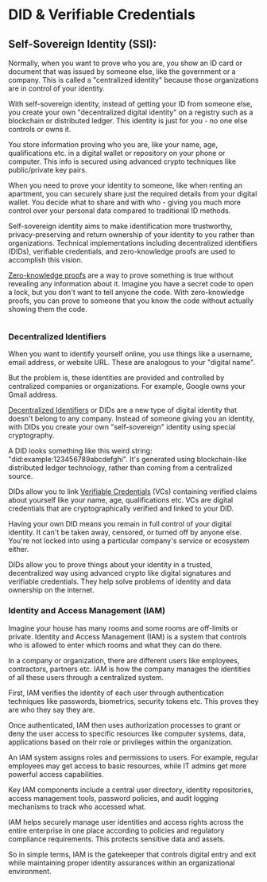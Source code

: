 # DID & Verifiable Credentials

## **Self-Sovereign Identity (SSI):**

Normally, when you want to prove who you are, you show an ID card or document that was issued by someone else, like the government or a company. This is called a "centralized identity" because those organizations are in control of your identity.

With self-sovereign identity, instead of getting your ID from someone else, you create your own "decentralized digital identity" on a registry such as a blockchain or distributed ledger. This identity is just for you - no one else controls or owns it.

You store information proving who you are, like your name, age, qualifications etc. in a digital wallet or repository on your phone or computer. This info is secured using advanced crypto techniques like public/private key pairs.

When you need to prove your identity to someone, like when renting an apartment, you can securely share just the required details from your digital wallet. You decide what to share and with who - giving you much more control over your personal data compared to traditional ID methods.

Self-sovereign identity aims to make identification more trustworthy, privacy-preserving and return ownership of your identity to you rather than organizations. Technical implementations including decentralized identifiers (DIDs), verifiable credentials, and zero-knowledge proofs are used to accomplish this vision.

[Zero-knowledge proofs](https://chain.link/education/zero-knowledge-proof-zkp) are a way to prove something is true without revealing any information about it. Imagine you have a secret code to open a lock, but you don't want to tell anyone the code. With zero-knowledge proofs, you can prove to someone that you know the code without actually showing them the code.&#x20;

<figure><img src="../../.gitbook/assets/Identity-concept.svg.png" alt=""><figcaption></figcaption></figure>

### Decentralized Identifiers

When you want to identify yourself online, you use things like a username, email address, or website URL. These are analogous to your "digital name".

But the problem is, these identities are provided and controlled by centralized companies or organizations. For example, Google owns your Gmail address.

[Decentralized Identifiers](https://www.w3.org/TR/did-core/) or DIDs are a new type of digital identity that doesn't belong to any company. Instead of someone giving you an identity, with DIDs you create your own "self-sovereign" identity using special cryptography.

A DID looks something like this weird string: "did:example:123456789abcdefghi". It's generated using blockchain-like distributed ledger technology, rather than coming from a centralized source.

DIDs allow you to link [Verifiable Credentials](https://www.w3.org/TR/vc-data-model-2.0/) (VCs) containing verified claims about yourself like your name, age, qualifications etc. VCs are digital credentials that are cryptographically verified and linked to your DID.

Having your own DID means you remain in full control of your digital identity. It can't be taken away, censored, or turned off by anyone else. You're not locked into using a particular company's service or ecosystem either.

DIDs allow you to prove things about your identity in a trusted, decentralized way using advanced crypto like digital signatures and verifiable credentials. They help solve problems of identity and data ownership on the internet.

### **Identity and Access Management (IAM)**

Imagine your house has many rooms and some rooms are off-limits or private. Identity and Access Management (IAM) is a system that controls who is allowed to enter which rooms and what they can do there.

In a company or organization, there are different users like employees, contractors, partners etc. IAM is how the company manages the identities of all these users through a centralized system.

First, IAM verifies the identity of each user through authentication techniques like passwords, biometrics, security tokens etc. This proves they are who they say they are.

Once authenticated, IAM then uses authorization processes to grant or deny the user access to specific resources like computer systems, data, applications based on their role or privileges within the organization.

An IAM system assigns roles and permissions to users. For example, regular employees may get access to basic resources, while IT admins get more powerful access capabilities.

Key IAM components include a central user directory, identity repositories, access management tools, password policies, and audit logging mechanisms to track who accessed what.

IAM helps securely manage user identities and access rights across the entire enterprise in one place according to policies and regulatory compliance requirements. This protects sensitive data and assets.

So in simple terms, IAM is the gatekeeper that controls digital entry and exit while maintaining proper identity assurances within an organizational environment.
